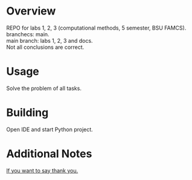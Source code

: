 # Overview
REPO for labs 1, 2, 3 (computational methods, 5 semester, BSU FAMCS).  
branchecs: main.  
main branch: labs 1, 2, 3 and docs.  
Not all conclusions are correct.  

# Usage
Solve the problem of all tasks.

# Building
Open IDE and start Python project.

# Additional Notes
[If you want to say thank you.](https://vk.com/andrey_pf)
